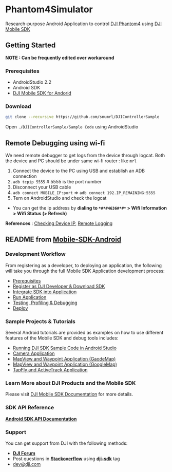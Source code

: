 # Phantom4Simulator

Research-purpose Android Application to control [DJI Phantom4](http://www.dji.com/phantom-4) using [DJI Mobile SDK](https://developer.dji.com/mobile-sdk/)

## Getting Started

**NOTE : Can be frequently edited over workaround**

### Prerequisites

- AndroidStudio 2.2
- Android SDK
- [DJI Mobile SDK for Andorid](https://github.com/snumrl/DJIAndroidMobileSDK)

### Download

```sh
git clone --recursive https://github.com/snumrl/DJIControllerSample
```

Open `./DJIControllerSample/Sample Code` using AndroidStudio

## Remote Debugging using wi-fi

We need remote debugger to get logs from the device through logcat.
Both the device and PC should be under same wi-fi router : like `mrl`

1. Connect the device to the PC using USB and establish an ADB connection
2. `adb tcpip 5555` # 5555 is the port number
3. Disconnect your USB cable
4. `adb connect MOBILE_IP:port` => `adb connect 192.IP_REMAINING:5555`
5. Tern on AndroidStudio and check the logcat
* You can get the ip address by **dialing to `*#*#4636#*#*` > Wifi Information > Wifi Status (> Refresh)**

**References** : [Checking Device IP](http://android.stackexchange.com/questions/2984/how-can-i-see-what-ip-address-my-android-phone-has), [Remote Logging](http://forum.dev.dji.com/thread-32434-1-1.html)

## README from [Mobile-SDK-Android](https://github.com/dji-sdk/Mobile-SDK-Android)

### Development Workflow 

From registering as a developer, to deploying an application, the following will take you through the full Mobile SDK Application development process:

- [Prerequisites](https://developer.dji.com/mobile-sdk/documentation/application-development-workflow/workflow-prerequisits.html)
- [Register as DJI Developer & Download SDK](https://developer.dji.com/mobile-sdk/documentation/application-development-workflow/workflow-register.html)
- [Integrate SDK into Application](https://developer.dji.com/mobile-sdk/documentation/application-development-workflow/workflow-integrate.html)
- [Run Application](https://developer.dji.com/mobile-sdk/documentation/application-development-workflow/workflow-run.html)
- [Testing, Profiling & Debugging](https://developer.dji.com/mobile-sdk/documentation/application-development-workflow/workflow-testing.html)
- [Deploy](https://developer.dji.com/mobile-sdk/documentation/application-development-workflow/workflow-deploy.html)

### Sample Projects & Tutorials

Several Android tutorials are provided as examples on how to use different features of the Mobile SDK and debug tools includes:

- [Running DJI SDK Sample Code in Android Studio](https://developer.dji.com/mobile-sdk/documentation/android-tutorials/index.html)
- [Camera Application](https://developer.dji.com/mobile-sdk/documentation/android-tutorials/FPVDemo.html)
- [MapView and Waypoint Application (GaodeMap)](https://developer.dji.com/mobile-sdk/documentation/android-tutorials/GSDemo-Gaode-Map.html)
- [MapView and Waypoint Application (GoogleMap)](https://developer.dji.com/mobile-sdk/documentation/android-tutorials/GSDemo-Google-Map.html)
- [TapFly and ActiveTrack Application](https://developer.dji.com/mobile-sdk/documentation/android-tutorials/P4MissionsDemo.html)

### Learn More about DJI Products and the Mobile SDK

Please visit [DJI Mobile SDK Documentation](https://developer.dji.com/mobile-sdk/documentation/introduction/index.html) for more details.

### SDK API Reference

[**Android SDK API Documentation**](https://developer.dji.com/iframe/mobile-sdk-doc/android/reference/packages.html)

### Support

You can get support from DJI with the following methods:

- [**DJI Forum**](http://forum.dev.dji.com/en)
- Post questions in [**Stackoverflow**](http://stackoverflow.com) using [**dji-sdk**](http://stackoverflow.com/questions/tagged/dji-sdk) tag
- dev@dji.com
